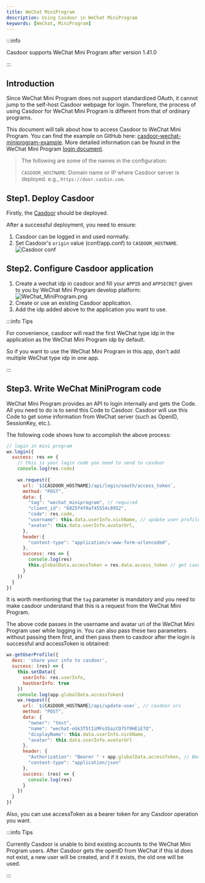 ```yaml
---
title: WeChat MiniProgram
description: Using Casdoor in WeChat MiniProgram
keywords: [WeChat, MiniProgram]
---
```


:::info 

Casdoor supports WeChat Mini Program after version 1.41.0

:::

## Introduction

Since WeChat Mini Program does not support standardized OAuth, it cannot jump to the self-host Casdoor webpage for login. 
Therefore, the process of using Casdoor for WeChat Mini Program is different from that of ordinary programs. 

This document will talk about how to access Casdoor to WeChat Mini Program. You can find the example on GitHub here: [casdoor-wechat-miniprogram-example](https://github.com/casdoor/casdoor-wechat-miniprogram-example).
More detailed information can be found in the WeChat Mini Program [login document](https://developers.weixin.qq.com/miniprogram/dev/framework/open-ability/login.html).

>The following are some of the names in the configuration:
>
>`CASDOOR_HOSTNAME`: Domain name or IP where Casdoor server is deployed. e.g., `https://door.casbin.com`.

## Step1. Deploy Casdoor

Firstly, the [Casdoor](/docs/basic/server-installation) should be deployed. 

After a successful deployment, you need to ensure:

1. Casdoor can be logged in and used normally.
2. Set Casdoor's `origin` value (conf/app.conf) to `CASDOOR_HOSTNAME`.
![Casdoor conf](/img/integration/casdoor_origin.png)

## Step2. Configure Casdoor application

1. Create a wechat idp in casdoor and fill your `APPID` and `APPSECRET` given to you by WeChat Mini Program develop platform:
![WeChat_MiniProgram.png](/img/integration/javascript/wechat_miniprogram/WeChat_MiniProgram.png)
2. Create or use an existing Casdoor application.
3. Add the idp added above to the application you want to use.

:::info Tips

For convenience, casdoor will read the first WeChat type idp in the application as the WeChat Mini Program idp by default.

So if you want to use the WeChat Mini Program in this app, don't add multiple WeChat type idp in one app.

:::

## Step3. Write WeChat MiniProgram code

WeChat Mini Program provides an API to login internally and gets the Code. All you need to do is to send this Code to Casdoor.
Casdoor will use this Code to get some information from WeChat server (such as OpenID, SessionKey, etc.).

The following code shows how to accomplish the above process:

```js
// login in mini program
wx.login({
  success: res => {
    // this is your login code you need to send to casdoor
    console.log(res.code)
    
    wx.request({
      url: `${CASDOOR_HOSTNAME}/api/login/oauth/access_token`,
      method: "POST",
      data: {
        "tag": "wechat_miniprogram", // required
        "client_id": "6825f4f0af45554c8952",
        "code": res.code,
        "username": this.data.userInfo.nickName, // update user profile, when you login.
        "avatar": this.data.userInfo.avatarUrl,
      },
      header:{
        "content-type": "application/x-www-form-urlencoded",
      },
      success: res => {
        console.log(res)
        this.globalData.accessToken = res.data.access_token // get casdoor's accessToken
      }
    })
  }
})
```

It is worth mentioning that the `tag` parameter is mandatory and you need to make casdoor understand that this is a request from the WeChat Mini Program.

The above code passes in the username and avatar uri of the WeChat Mini Program user while logging in. You can also pass these two parameters without passing them first, and then pass them to casdoor after the login is successful and accessToken is obtained:

```js
wx.getUserProfile({
  desc: 'share your info to casdoor', 
  success: (res) => {
    this.setData({
      userInfo: res.userInfo,
      hasUserInfo: true
    })
    console.log(app.globalData.accessToken)
    wx.request({
      url: `${CASDOOR_HOSTNAME}/api/update-user`, // casdoor uri
      method: "POST",
      data: {
        "owner": "test",
        "name": "wechat-oGk3T5tIiMFo3SazCO75f0HEiE7Q",
        "displayName": this.data.userInfo.nickName,
        "avatar": this.data.userInfo.avatarUrl
      },
      header: {
        "Authorization": "Bearer " + app.globalData.accessToken, // Bearer token
        "content-type": "application/json"
      },
      success: (res) => {
        console.log(res)
      }
    })
  }
})
```

Also, you can use accessToken as a bearer token for any Casdoor operation you want.

:::info Tips

Currently Casdoor is unable to bind existing accounts to the WeChat Mini Program users. After Casdoor gets the openID from WeChat if this id does not exist, a new user will be created, and if it exists, the old one will be used.

:::
